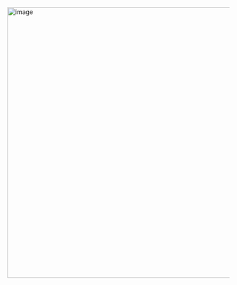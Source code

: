 <img width="614" alt="image" src="https://github.com/fbriandwi/Leetcode/assets/87922540/0fd70070-a61a-404b-909b-4a1f7d957b13">

